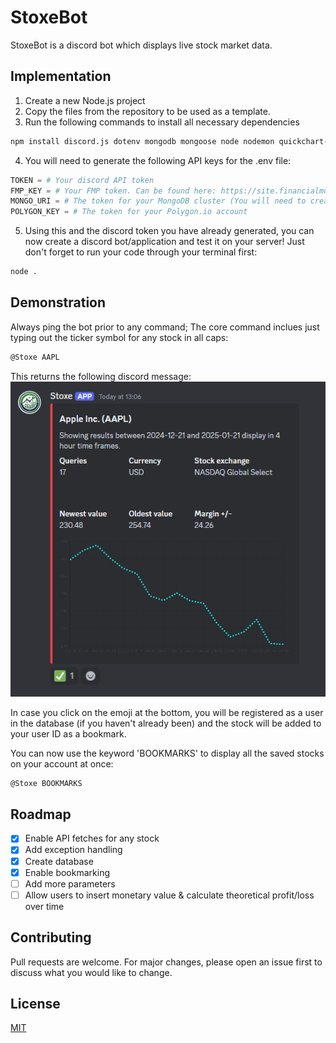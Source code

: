 # StoxeBot

StoxeBot is a discord bot which displays live stock market data.
## Implementation
1. Create a new Node.js project
2. Copy the files from the repository to be used as a template.
3. Run the following commands to install all necessary dependencies
```bash
npm install discord.js dotenv mongodb mongoose node nodemon quickchart-js
```
4. You will need to generate the following API keys for the .env file:
```python
TOKEN = # Your discord API token
FMP_KEY = # Your FMP token. Can be found here: https://site.financialmodelingprep.com/developer/docs
MONGO_URI = # The token for your MongoDB cluster (You will need to create an account and a cluster first)
POLYGON_KEY = # The token for your Polygon.io account
```
5. Using this and the discord token you have already generated, you can now create a discord bot/application and test it on your server! Just don't forget to run your code through your terminal first:

```bash
node .
```

## Demonstration

Always ping the bot prior to any command; The core command inclues just typing out the ticker symbol for any stock in all caps:
```bash
@Stoxe AAPL
```
This returns the following discord message:
![screenshot](./Screenshot1.png)


In case you click on the emoji at the bottom, you will be registered as a user in the database (if you haven't already been) and the stock will be added to your user ID as a bookmark.

You can now use the keyword 'BOOKMARKS' to display all the saved stocks on your account at once:
```bash
@Stoxe BOOKMARKS
```

 ## Roadmap

- [x] Enable API fetches for any stock
- [x] Add exception handling
- [x] Create database
- [x] Enable bookmarking
- [ ] Add more parameters
- [ ] Allow users to insert monetary value & calculate theoretical profit/loss over time

## Contributing

Pull requests are welcome. For major changes, please open an issue first
to discuss what you would like to change.

## License

[MIT](https://choosealicense.com/licenses/mit/)
